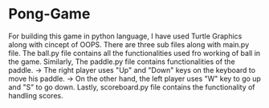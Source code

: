 # Pong-Game
For building this game in python language, I have used Turtle Graphics along with cincept of OOPS.
There are three sub files along with main.py file. 
The ball.py file contains all the functionalities used fro working of ball in the game.
Similarly, The paddle.py file contains functionalities of the paddle. 
 -> The right player uses "Up" and "Down" keys on the keyboard to move his paddle. 
 -> On the other hand, the left player uses "W" key to go up and "S" to go down.
Lastly, scoreboard.py file contains the functionality of handling scores.

